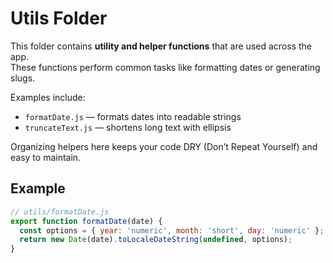 # Utils Folder

This folder contains **utility and helper functions** that are used across the app.  
These functions perform common tasks like formatting dates or generating slugs.

Examples include:

- `formatDate.js` — formats dates into readable strings  
- `truncateText.js` — shortens long text with ellipsis  

Organizing helpers here keeps your code DRY (Don’t Repeat Yourself) and easy to maintain.

## Example

```js
// utils/formatDate.js
export function formatDate(date) {
  const options = { year: 'numeric', month: 'short', day: 'numeric' };
  return new Date(date).toLocaleDateString(undefined, options);
}
